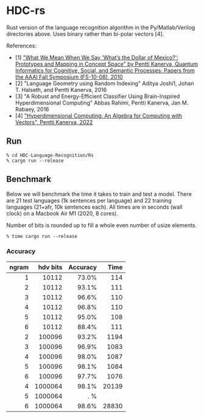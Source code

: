 HDC-rs
==============

Rust version of the language recognition algorithm in the Py/Matlab/Verilog directories above.
Uses binary rather than bi-polar vectors [4].

References:


- [1] ["What We Mean When We Say 'What’s the Dollar of Mexico?': Prototypes and Mapping in Concept Space" by Pentti Kanerva, Quantum Informatics for Cognitive, Social, and Semantic Processes: Papers from the AAAI Fall Symposium (FS-10-08), 2010](https://aaai.org/papers/02243-2243-what-we-mean-when-we-say-whats-the-dollar-of-mexico-prototypes-and-mapping-in-concept-space/) 
- [2] "Language Geometry using Random Indexing" Aditya Joshi1, Johan T. Halseth, and Pentti Kanerva, 2016
- [3] "A Robust and Energy-Efficient Classifier Using Brain-Inspired Hyperdimensional Computing" Abbas Rahimi, Pentti Kanerva, Jan M. Rabaey, 2016
- [4] ["Hyperdimensional Computing: An Algebra for Computing with Vectors", Pentti Kanerva, 2022](https://redwood.berkeley.edu/wp-content/uploads/2022/05/kanerva2022hdmss.pdf)


Run
-----

```
% cd HDC-Language-Recognition/Rs
% cargo run --release
```

Benchmark
---------

Below we will benchmark the time it takes to train and test a model.
There are 21 test languages (1k sentences per language) and 22 training languages (21+afr, 10k sentences each). All times are in seconds (wall clock) on a Macbook Air M1 (2020, 8 cores). 

Number of bits is rounded up to fill a whole even number of usize elements.

```
% time cargo run --release
```

### Accuracy 
| ngram | hdv bits| Accuracy    | Time        |  
| ----: | --:     | ---------:  | ----------: | 
| 1     |   10112 | 73.0%       | 114         | 
| 2     |   10112 | 93.1%       | 111         | 
| 3     |   10112 | 96.6%       | 110         | 
| 4     |   10112 | 96.8%       | 110         | 
| 5     |   10112 | 95.0%       | 108         | 
| 6     |   10112 | 88.4%       | 111         | 
| 2     |  100096 | 93.2%       | 1194        | 
| 3     |  100096 | 96.9%       | 1083        | 
| 4     |  100096 | 98.0%       | 1087        | 
| 5     |  100096 | 98.1%       | 1084        | 
| 6     |  100096 | 97.7%       | 1076        | 
| 4     | 1000064 | 98.1%       | 20139       | 
| 5     | 1000064 |   . %       |             | 
| 6     | 1000064 | 98.6%       | 28830       | 

